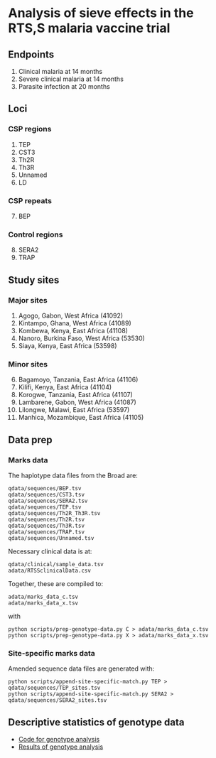 # Analysis of sieve effects in the RTS,S malaria vaccine trial

## Endpoints

1. Clinical malaria at 14 months
2. Severe clinical malaria at 14 months
3. Parasite infection at 20 months

## Loci

### CSP regions

1. TEP
2. CST3
3. Th2R
4. Th3R
5. Unnamed
6. LD

### CSP repeats

7. BEP

### Control regions

8. SERA2
9. TRAP

## Study sites

### Major sites

1. Agogo, Gabon, West Africa (41092)
2. Kintampo, Ghana, West Africa (41089)
3. Kombewa, Kenya, East Africa (41108)
4. Nanoro, Burkina Faso, West Africa (53530)
5. Siaya, Kenya, East Africa (53598)

### Minor sites

6. Bagamoyo, Tanzania, East Africa (41106)
7. Kilifi, Kenya, East Africa (41104)
8. Korogwe, Tanzania, East Africa (41107)
9. Lambarene, Gabon, West Africa (41087)
10. Lilongwe, Malawi, East Africa (53597)
11. Manhica, Mozambique, East Africa (41105)

## Data prep

### Marks data

The haplotype data files from the Broad are:

```
qdata/sequences/BEP.tsv
qdata/sequences/CST3.tsv
qdata/sequences/SERA2.tsv
qdata/sequences/TEP.tsv
qdata/sequences/Th2R_Th3R.tsv
qdata/sequences/Th2R.tsv
qdata/sequences/Th3R.tsv
qdata/sequences/TRAP.tsv
qdata/sequences/Unnamed.tsv
```

Necessary clinical data is at:

```
qdata/clinical/sample_data.tsv
adata/RTSSclinicalData.csv
```

Together, these are compiled to:

```
adata/marks_data_c.tsv
adata/marks_data_x.tsv
```

with

```
python scripts/prep-genotype-data.py C > adata/marks_data_c.tsv
python scripts/prep-genotype-data.py X > adata/marks_data_x.tsv
```

### Site-specific marks data

Amended sequence data files are generated with:

```
python scripts/append-site-specific-match.py TEP > qdata/sequences/TEP_sites.tsv
python scripts/append-site-specific-match.py SERA2 > qdata/sequences/SERA2_sites.tsv
```

## Descriptive statistics of genotype data

* [Code for genotype analysis](descriptive-analysis/descriptive-analysis.Rmd)
* [Results of genotype analysis](descriptive-analysis/descriptive-analysis.md)
